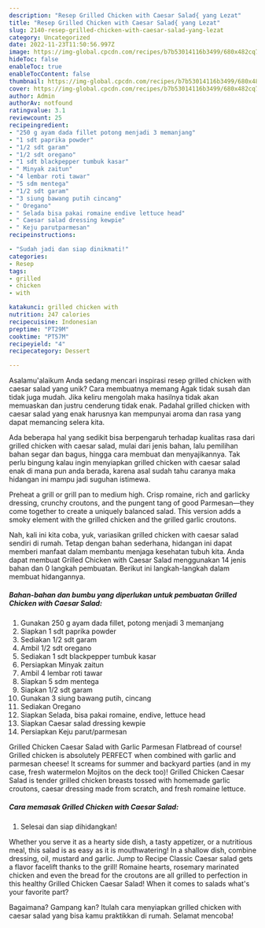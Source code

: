 ```yaml
---
description: "Resep Grilled Chicken with Caesar Salad{ yang Lezat"
title: "Resep Grilled Chicken with Caesar Salad{ yang Lezat"
slug: 2140-resep-grilled-chicken-with-caesar-salad-yang-lezat
category: Uncategorized
date: 2022-11-23T11:50:56.997Z
image: https://img-global.cpcdn.com/recipes/b7b53014116b3499/680x482cq70/grilled-chicken-with-caesar-salad-foto-resep-utama.jpg
hideToc: false
enableToc: true
enableTocContent: false
thumbnail: https://img-global.cpcdn.com/recipes/b7b53014116b3499/680x482cq70/grilled-chicken-with-caesar-salad-foto-resep-utama.jpg
cover: https://img-global.cpcdn.com/recipes/b7b53014116b3499/680x482cq70/grilled-chicken-with-caesar-salad-foto-resep-utama.jpg
author: Admin
authorAv: notfound
ratingvalue: 3.1
reviewcount: 25
recipeingredient:
- "250 g ayam dada fillet potong menjadi 3 memanjang"
- "1 sdt paprika powder"
- "1/2 sdt garam"
- "1/2 sdt oregano"
- "1 sdt blackpepper tumbuk kasar"
- " Minyak zaitun"
- "4 lembar roti tawar"
- "5 sdm mentega"
- "1/2 sdt garam"
- "3 siung bawang putih cincang"
- " Oregano"
- " Selada bisa pakai romaine endive lettuce head"
- " Caesar salad dressing kewpie"
- " Keju parutparmesan"
recipeinstructions:

- "Sudah jadi dan siap dinikmati!"
categories:
- Resep
tags:
- grilled
- chicken
- with

katakunci: grilled chicken with 
nutrition: 247 calories
recipecuisine: Indonesian
preptime: "PT29M"
cooktime: "PT57M"
recipeyield: "4"
recipecategory: Dessert

---
```



Asalamu'alaikum Anda sedang mencari inspirasi resep grilled chicken with caesar salad yang unik? Cara membuatnya memang Agak tidak susah dan tidak juga mudah. Jika keliru mengolah maka hasilnya tidak akan memuaskan dan justru cenderung tidak enak. Padahal grilled chicken with caesar salad yang enak harusnya kan mempunyai aroma dan rasa yang dapat memancing selera kita.


Ada beberapa hal yang sedikit bisa berpengaruh terhadap kualitas rasa dari grilled chicken with caesar salad, mulai dari jenis bahan, lalu pemilihan bahan segar dan bagus, hingga cara membuat dan menyajikannya. Tak perlu bingung kalau ingin menyiapkan grilled chicken with caesar salad enak di mana pun anda berada, karena asal sudah tahu caranya maka hidangan ini mampu jadi suguhan istimewa.

Preheat a grill or grill pan to medium high. Crisp romaine, rich and garlicky dressing, crunchy croutons, and the pungent tang of good Parmesan—they come together to create a uniquely balanced salad. This version adds a smoky element with the grilled chicken and the grilled garlic croutons.


Nah, kali ini kita coba, yuk, variasikan grilled chicken with caesar salad sendiri di rumah. Tetap dengan bahan sederhana, hidangan ini dapat memberi manfaat dalam membantu menjaga kesehatan tubuh kita. Anda dapat membuat Grilled Chicken with Caesar Salad menggunakan 14 jenis bahan dan 0 langkah pembuatan. Berikut ini langkah-langkah dalam membuat hidangannya.

<!--inarticleads1-->

##### Bahan-bahan dan bumbu yang diperlukan untuk pembuatan Grilled Chicken with Caesar Salad:

1. Gunakan 250 g ayam dada fillet, potong menjadi 3 memanjang
1. Siapkan 1 sdt paprika powder
1. Sediakan 1/2 sdt garam
1. Ambil 1/2 sdt oregano
1. Sediakan 1 sdt blackpepper tumbuk kasar
1. Persiapkan  Minyak zaitun
1. Ambil 4 lembar roti tawar
1. Siapkan 5 sdm mentega
1. Siapkan 1/2 sdt garam
1. Gunakan 3 siung bawang putih, cincang
1. Sediakan  Oregano
1. Siapkan  Selada, bisa pakai romaine, endive, lettuce head
1. Siapkan  Caesar salad dressing kewpie
1. Persiapkan  Keju parut/parmesan


Grilled Chicken Caesar Salad with Garlic Parmesan Flatbread of course! Grilled chicken is absolutely PERFECT when combined with garlic and parmesan cheese! It screams for summer and backyard parties (and in my case, fresh watermelon Mojitos on the deck too)! Grilled Chicken Caesar Salad is tender grilled chicken breasts tossed with homemade garlic croutons, caesar dressing made from scratch, and fresh romaine lettuce. 

<!--inarticleads2-->

##### Cara memasak Grilled Chicken with Caesar Salad:


1. Selesai dan siap dihidangkan!

Whether you serve it as a hearty side dish, a tasty appetizer, or a nutritious meal, this salad is as easy as it is mouthwatering! In a shallow dish, combine dressing, oil, mustard and garlic. Jump to Recipe Classic Caesar salad gets a flavor facelift thanks to the grill! Romaine hearts, rosemary marinated chicken and even the bread for the croutons are all grilled to perfection in this healthy Grilled Chicken Caesar Salad! When it comes to salads what&#39;s your favorite part? 

Bagaimana? Gampang kan? Itulah cara menyiapkan grilled chicken with caesar salad yang bisa kamu praktikkan di rumah. Selamat mencoba!
